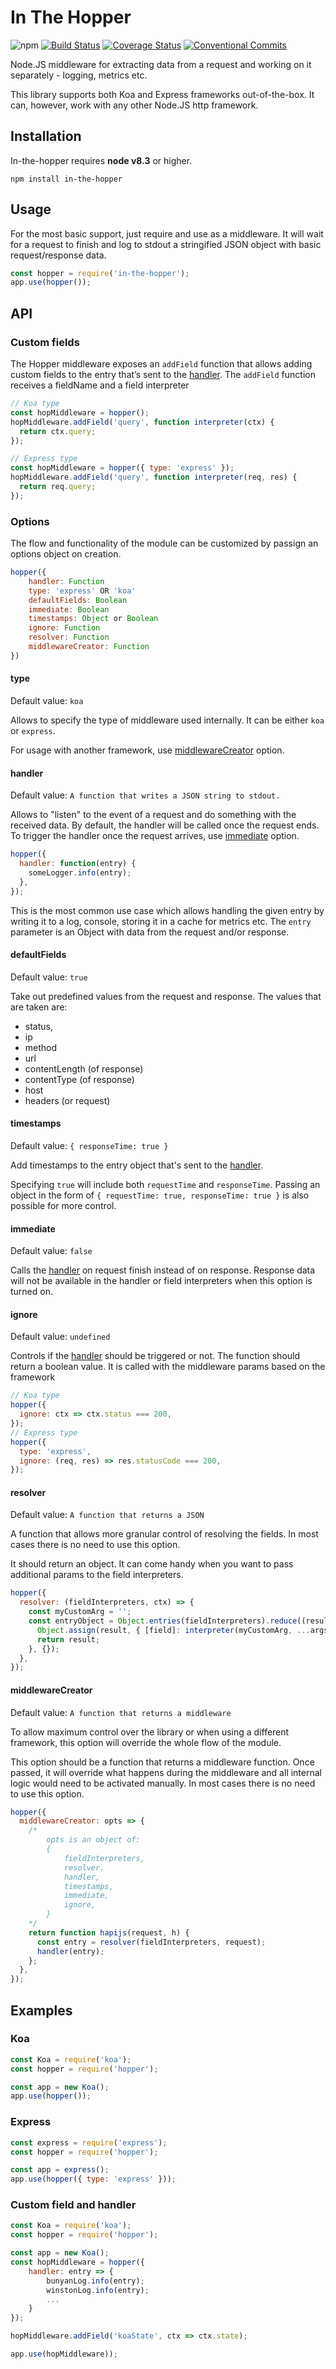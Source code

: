 # In The Hopper

![npm](https://img.shields.io/npm/v/in-the-hopper.svg)
[![Build Status](https://travis-ci.org/slavab89/in-the-hopper.svg?branch=master)](https://travis-ci.org/slavab89/in-the-hopper)
[![Coverage Status](https://coveralls.io/repos/github/slavab89/in-the-hopper/badge.svg?branch=master)](https://coveralls.io/github/slavab89/in-the-hopper?branch=ci)
[![Conventional Commits](https://img.shields.io/badge/Conventional%20Commits-1.0.0-yellow.svg)](https://conventionalcommits.org)

Node.JS middleware for extracting data from a request and working on it separately - logging, metrics etc.

This library supports both Koa and Express frameworks out-of-the-box. It can, however, work with any other Node.JS http framework.

## Installation

In-the-hopper requires **node v8.3** or higher.

```
npm install in-the-hopper
```

## Usage

For the most basic support, just require and use as a middleware. It will wait for a request to finish and log to stdout a stringified JSON object with basic request/response data.

```js
const hopper = require('in-the-hopper');
app.use(hopper());
```

## API

### Custom fields

The Hopper middleware exposes an `addField` function that allows adding custom fields to the entry that’s sent to the [handler](#handler).
The `addField` function receives a fieldName and a field interpreter

```js
// Koa type
const hopMiddleware = hopper();
hopMiddleware.addField('query', function interpreter(ctx) {
  return ctx.query;
});

// Express type
const hopMiddleware = hopper({ type: 'express' });
hopMiddleware.addField('query', function interpreter(req, res) {
  return req.query;
});
```

### Options

The flow and functionality of the module can be customized by passign an options object on creation.

```js
hopper({
	handler: Function
	type: 'express' OR 'koa'
	defaultFields: Boolean
	immediate: Boolean
	timestamps: Object or Boolean
	ignore: Function
	resolver: Function
	middlewareCreator: Function
})
```

#### type

Default value: `koa`

Allows to specify the type of middleware used internally.
It can be either `koa` or `express`.

For usage with another framework, use [middlewareCreator](#middlewareCreator) option.

#### handler

Default value: `A function that writes a JSON string to stdout.`

Allows to "listen" to the event of a request and do something with the received data.
By default, the handler will be called once the request ends. To trigger the handler once the request arrives, use [immediate](#immediate) option.

```js
hopper({
  handler: function(entry) {
    someLogger.info(entry);
  },
});
```

This is the most common use case which allows handling the given entry by writing it to a log, console, storing it in a cache for metrics etc.
The `entry` parameter is an Object with data from the request and/or response.

#### defaultFields

Default value: `true`

Take out predefined values from the request and response.
The values that are taken are:

- status,
- ip
- method
- url
- contentLength (of response)
- contentType (of response)
- host
- headers (or request)

#### timestamps

Default value: `{ responseTime: true }`

Add timestamps to the entry object that's sent to the [handler](#handler).

Specifying `true` will include both `requestTime` and `responseTime`. Passing an object in the form of `{ requestTime: true, responseTime: true }` is also possible for more control.

#### immediate

Default value: `false`

Calls the [handler](#handler) on request finish instead of on response. Response data will not be available in the handler or field interpreters when this option is turned on.

#### ignore

Default value: `undefined`

Controls if the [handler](#handler) should be triggered or not.
The function should return a boolean value. It is called with the middleware params based on the framework

```js
// Koa type
hopper({
  ignore: ctx => ctx.status === 200,
});
// Express type
hopper({
  type: 'express',
  ignore: (req, res) => res.statusCode === 200,
});
```

#### resolver

Default value: `A function that returns a JSON`

A function that allows more granular control of resolving the fields. In most cases there is no need to use this option.

It should return an object.
It can come handy when you want to pass additional params to the field interpreters.

```js
hopper({
  resolver: (fieldInterpreters, ctx) => {
    const myCustomArg = '';
    const entryObject = Object.entries(fieldInterpreters).reduce((result, [field, interpreter]) => {
      Object.assign(result, { [field]: interpreter(myCustomArg, ...args) });
      return result;
    }, {});
  },
});
```

#### middlewareCreator

Default value: `A function that returns a middleware`

To allow maximum control over the library or when using a different framework, this option will override the whole flow of the module.

This option should be a function that returns a middleware function.
Once passed, it will override what happens during the middleware and all internal logic would need to be activated manually. In most cases there is no need to use this option.

```js
hopper({
  middlewareCreator: opts => {
    /*
		opts is an object of:
		{
			fieldInterpreters,
			resolver,
			handler,
			timestamps,
			immediate,
			ignore,
		}
    */
    return function hapijs(request, h) {
      const entry = resolver(fieldInterpreters, request);
      handler(entry);
    };
  },
});
```

## Examples

### Koa

```js
const Koa = require('koa');
const hopper = require('hopper');

const app = new Koa();
app.use(hopper());
```

### Express

```js
const express = require('express');
const hopper = require('hopper');

const app = express();
app.use(hopper({ type: 'express' }));
```

### Custom field and handler

```js
const Koa = require('koa');
const hopper = require('hopper');

const app = new Koa();
const hopMiddleware = hopper({
	handler: entry => {
		bunyanLog.info(entry);
		winstonLog.info(entry);
		...
	}
});

hopMiddleware.addField('koaState', ctx => ctx.state);

app.use(hopMiddleware));
```
